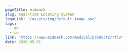 ```yaml
---
pageTitle: midmark
slug: Real-Time Locating System
logoLink: "/assets/img/default-image.svg"
tags:
  - gc
  - co
link: "https://www.midmark.com/medical/products/rtls"
date: 2020-05-01
---
```

